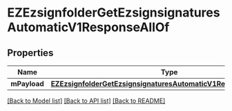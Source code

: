 # EZEzsignfolderGetEzsignsignaturesAutomaticV1ResponseAllOf

## Properties
Name | Type | Description | Notes
------------ | ------------- | ------------- | -------------
**mPayload** | [**EZEzsignfolderGetEzsignsignaturesAutomaticV1ResponseMPayload***](EZEzsignfolderGetEzsignsignaturesAutomaticV1ResponseMPayload.md) |  | 

[[Back to Model list]](../README.md#documentation-for-models) [[Back to API list]](../README.md#documentation-for-api-endpoints) [[Back to README]](../README.md)


